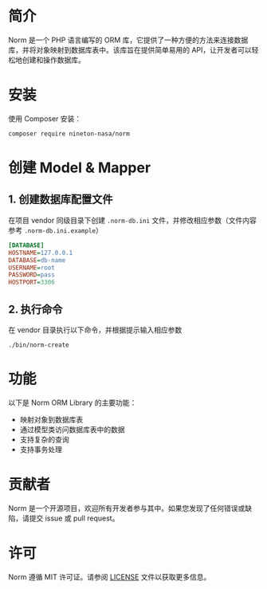 # 简介
Norm 是一个 PHP 语言编写的 ORM 库，它提供了一种方便的方法来连接数据库，并将对象映射到数据库表中。该库旨在提供简单易用的 API，让开发者可以轻松地创建和操作数据库。

# 安装
使用 Composer 安装：

```shell
composer require nineton-nasa/norm
```

# 创建 Model & Mapper

## 1. 创建数据库配置文件

在项目 vendor 同级目录下创建 `.norm-db.ini` 文件，并修改相应参数（文件内容参考 `.norm-db.ini.example`）

```ini
[DATABASE]
HOSTNAME=127.0.0.1
DATABASE=db-name
USERNAME=root
PASSWORD=pass
HOSTPORT=3306
```

## 2. 执行命令

在 vendor 目录执行以下命令，并根据提示输入相应参数

```shell
./bin/norm-create
```

# 功能

以下是 Norm ORM Library 的主要功能：
- 映射对象到数据库表
- 通过模型类访问数据库表中的数据
- 支持复杂的查询
- 支持事务处理

# 贡献者
Norm 是一个开源项目，欢迎所有开发者参与其中。如果您发现了任何错误或缺陷，请提交 issue 或 pull request。

# 许可
Norm 遵循 MIT 许可证。请参阅 [LICENSE](LICENSE) 文件以获取更多信息。

